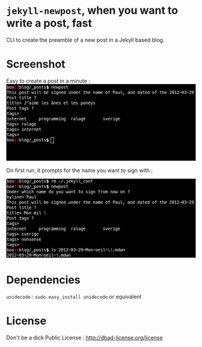 # `jekyll-newpost`, when you want to write a post, fast

CLI to create the preamble of a new post in a Jekyll based blog.

# Screenshot

Easy to create a post in a minute :
![Create a new post](https://github.com/padenot/jekyll-newpost/raw/master/newpost.png)

On first run, it prompts for the name you want to sign with :

![Prompt on first run](https://github.com/padenot/jekyll-newpost/raw/master/store_byline.png)

# Dependencies

`unidecode` : `sudo easy_install unidecode` or equivalent

# License

Don't be a dick Public License :
<http://dbad-license.org/license>
